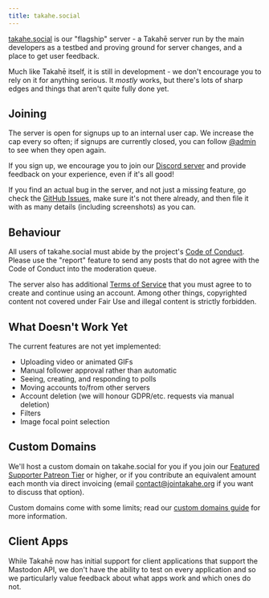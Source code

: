 ```yaml
---
title: takahe.social
---
```


[takahe.social](https://takahe.social) is our "flagship" server - a Takahē server run by the main
developers as a testbed and proving ground for server changes, and a place to
get user feedback.

Much like Takahē itself, it is still in development - we don't encourage you
to rely on it for anything serious. It _mostly_ works, but there's lots of
sharp edges and things that aren't quite fully done yet.


## Joining

The server is open for signups up to an internal user cap. We increase the cap
every so often; if signups are currently closed, you can follow
[@admin](https://takahe.social/@admin/) to see when they open again.

If you sign up, we encourage you to join our
[Discord server](https://discord.gg/qvQ39tAMvf) and provide feedback on your
experience, even if it's all good!

If you find an actual bug in the server, and not just a missing feature, go check the
[GitHub Issues](https://github.com/jointakahe/takahe/issues), make sure it's
not there already, and then file it with as many details (including screenshots)
as you can.


## Behaviour

All users of takahe.social must abide by the project's
[Code of Conduct](/conduct/). Please use the "report" feature to send
any posts that do not agree with the Code of Conduct into the moderation queue.

The server also has additional [Terms of Service](/terms/)
that you must agree to to create and continue using an account. Among other
things, copyrighted content not covered under Fair Use and illegal content
is strictly forbidden.


## What Doesn't Work Yet

The current features are not yet implemented:

* Uploading video or animated GIFs
* Manual follower approval rather than automatic
* Seeing, creating, and responding to polls
* Moving accounts to/from other servers
* Account deletion (we will honour GDPR/etc. requests via manual deletion)
* Filters
* Image focal point selection


## Custom Domains

We'll host a custom domain on takahe.social for you if you join our
[Featured Supporter Patreon Tier](https://www.patreon.com/takahe) or higher,
or if you contribute an equivalent amount each month via direct invoicing
(email contact@jointakahe.org if you want to discuss that option).

Custom domains come with some limits; read our
[custom domains guide](https://jointakahe.org/guides/custom-domains/)
for more information.


## Client Apps

While Takahē now has initial support for client applications that support the
Mastodon API, we don't have the ability to test on every application and so
we particularly value feedback about what apps work and which ones do not.
